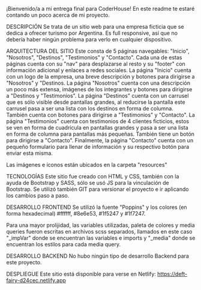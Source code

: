 ¡Bienvenido/a a mi entrega final para CoderHouse! En este readme te estaré contando un poco acerca de mi proyecto. 

DESCRIPCIÓN 
Se trata de un sitio web para una empresa ficticia que se dedica a ofrecer turismo por Argentina. Es full responsive, así que no debería haber ningún problema para verlo en cualquier dispositivo.

ARQUITECTURA DEL SITIO
Este consta de 5 páginas navegables: "Inicio", "Nosotros", "Destinos", "Testimonios" y "Contacto". 
Cada una de estas páginas cuenta con su "nav" para desplazarse al resto y su "footer" con información adicional y enlaces a redes sociales.
La página "Inicio" cuenta con un logo de la empresa, una breve descripción y botones para dirigirse a "Nosotros" y "Destinos.
La página "Nosotros" cuenta con una descripción un poco más extensa, imágenes de los integrantes y botones para dirigirse a "Destinos y "Testimonios".
La página "Destinos" cuenta con un carrusel que es sólo visible desde pantallas grandes, al reducirse la pantalla este carrusel pasa a ser una lista con los destinos en forma de columna. También cuenta con botones para dirigirse a "Testimonios" y "Contacto".
La página "Testimonios" cuenta con testimonios de 4 clientes ficticios, estos se ven en forma de cuadrícula en pantallas grandes y pasa a ser una lista en forma de columna para pantallas más pequeñas. También tiene un botón para dirigirse a "Contacto".
Finalmente, la página "Contacto" cuenta con un pequeño formulario para llenar de información y su respectivo botón para enviar esta misma.

Las imágenes e íconos están ubicados en la carpeta "resources"

TECNOLOGÍAS
Este sitio fue creado con HTML y CSS, también con la ayuda de Bootstrap y SASS, sólo se usó JS para la vinculación de Bootstrap. Se utilizó también GIT para versionar el proyecto e ir aplicando los cambios paso a paso.

DESARROLLO FRONTEND
Se utilizó la fuente "Poppins" y los colores (en forma hexadecimal) #ffffff, #8e6e53, #1f5247 y #1f7247.

Para una mayor prolijidad, las variables utilizadas, paleta de colores y media queries fueron escritas en archivos scss separados, llamados en este caso "_impVar" donde se encuentran las variables e imports y "_media" donde se encuentran los estilos para cada media query.

DESARROLLO BACKEND
No hubo ningún tipo de desarrollo Backend para este proyecto.

DESPLIEGUE
Este sitio está disponible para verse en Netlify:
https://deft-fairy-d24cec.netlify.app

